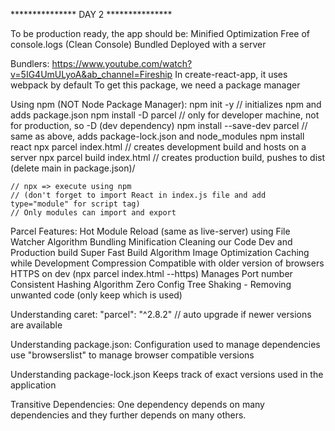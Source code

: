 *************** DAY 2 ***************

To be production ready, the app should be:
    Minified
    Optimization
    Free of console.logs (Clean Console)
    Bundled
    Deployed with a server

Bundlers:
    https://www.youtube.com/watch?v=5IG4UmULyoA&ab_channel=Fireship
    In create-react-app, it uses webpack by default
    To get this package, we need a package manager

Using npm (NOT Node Package Manager):
    npm init -y  // initializes npm and adds package.json
    npm install -D parcel // only for developer machine, not for production, so -D (dev dependency)
    npm install --save-dev parcel // same as above, adds package-lock.json and node_modules
    npm install react 
    npx parcel index.html // creates development build and hosts on a server
    npx parcel build index.html // creates production build, pushes to dist (delete main in package.json)/

    // npx => execute using npm 
    // (don't forget to import React in index.js file and add type="module" for script tag)
    // Only modules can import and export

Parcel Features:
    Hot Module Reload (same as live-server) using File Watcher Algorithm 
    Bundling
    Minification
    Cleaning our Code
    Dev and Production build
    Super Fast Build Algorithm
    Image Optimization
    Caching while Development
    Compression
    Compatible with older version of browsers
    HTTPS on dev (npx parcel index.html --https)
    Manages Port number
    Consistent Hashing Algorithm
    Zero Config
    Tree Shaking - Removing unwanted code (only keep which is used)

Understanding caret:
    "parcel": "^2.8.2" // auto upgrade if newer versions are available

Understanding package.json:
    Configuration used to manage dependencies
    use "browserslist" to manage browser compatible versions

Understanding package-lock.json
    Keeps track of exact versions used in the application

Transitive Dependencies:
    One dependency depends on many dependencies and they further depends on many others.